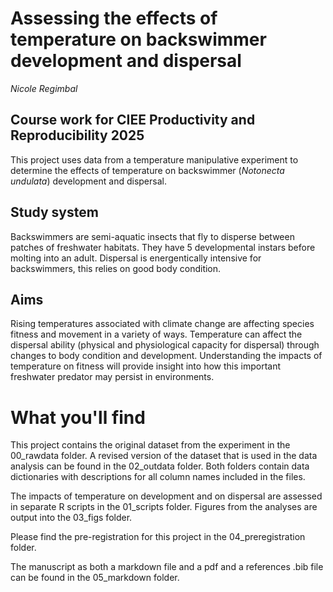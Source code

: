 
# Assessing the effects of temperature on backswimmer development and dispersal
*Nicole Regimbal*


## Course work for CIEE Productivity and Reproducibility 2025

This project uses data from a temperature manipulative experiment to determine the effects of temperature on backswimmer (*Notonecta undulata*) development and dispersal. 

## Study system

Backswimmers are semi-aquatic insects that fly to disperse between patches of freshwater habitats. They have 5 developmental instars before molting into an adult. Dispersal is energentically intensive for backswimmers, this relies on good body condition. 

## Aims

Rising temperatures associated with climate change are affecting species fitness and movement in a variety of ways. Temperature can affect the dispersal ability (physical and physiological capacity for dispersal) through changes to body condition and development. Understanding the impacts of temperature on fitness will provide insight into how this important freshwater predator may persist in environments. 

# What you'll find

This project contains the original dataset from the experiment in the 00_rawdata folder. A revised version of the dataset that is used in the data analysis can be found in the 02_outdata folder. Both folders contain data dictionaries with descriptions for all column names included in the files. 

The impacts of temperature on development and on dispersal are assessed in separate R scripts in the 01_scripts folder. Figures from the analyses are output into the 03_figs folder. 

Please find the pre-registration for this project in the 04_preregistration folder. 

The manuscript as both a markdown file and a pdf and a references .bib file can be found in the 05_markdown folder. 


